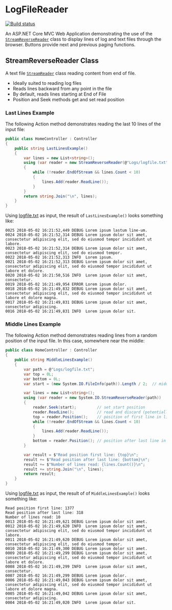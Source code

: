 # LogFileReader
[![Build status](https://ci.appveyor.com/api/projects/status/8rkfcmx5txm86ygx?svg=true)](https://ci.appveyor.com/project/peterschlosser/castle-pagereader)

An ASP.NET Core MVC Web Application demonstrating the use of the [`StreamReverseReader`](/peterschlosser/Castle.PageReader/src/Castle.PageReader/Data/StreamReverseReader.cs) class to display lines of log and text files through the browser.  Buttons provide next and previous paging functions.

## StreamReverseReader Class
  A text file [`StreamReader`](https://docs.microsoft.com/en-us/dotnet/api/system.io.streamreader?view=netcore-2.1) class reading content from end of file.
  
  * Ideally suited to reading log files
  * Reads lines backward from any point in the file
  * By default, reads lines starting at End of File
  * Position and Seek methods get and set read position

### Last Lines Example
The following Action method demonstrates reading the last 10 lines of the input file:
```cs
public class HomeController : Controller
{
    public string LastLinesExample()
    {
        var lines = new List<string>();
        using (var reader = new StreamReverseReader(@"Logs/logfile.txt"))
        {
            while (!reader.EndOfStream && lines.Count < 10)
            {
                lines.Add(reader.ReadLine());
            }
        }
        return string.Join("\n", lines);
    }
}
```
Using [logfile.txt](/peterschlosser/Castle.PageReader/blob/master/sample/LogFileReader/Logs/logfile.txt) as input, the result of `LastLinesExample()` looks something like:
```
0025 2018-05-02 16:21:52,449 DEBUG Lorem ipsum lastum line-um.
0024 2018-05-02 16:21:52,314 DEBUG Lorem ipsum dolor sit amet, consectetur adipiscing elit, sed do eiusmod tempor incididunt ut labore.
0023 2018-05-02 16:21:52,314 DEBUG Lorem ipsum dolor sit amet, consectetur adipiscing elit, sed do eiusmod tempor.
0022 2018-05-02 16:21:52,313 INFO  Lorem ipsum.
0021 2018-05-02 16:21:52,313 DEBUG Lorem ipsum dolor sit amet, consectetur adipiscing elit, sed do eiusmod tempor incididunt ut labore et dolore.
0020 2018-05-02 16:21:50,516 INFO  Lorem ipsum dolor sit amet, consectetur.
0019 2018-05-02 16:21:49,954 ERROR Lorem ipsum dolor.
0018 2018-05-02 16:21:49,832 DEBUG Lorem ipsum dolor sit amet, consectetur adipiscing elit, sed do eiusmod tempor incididunt ut labore et dolore magna.
0017 2018-05-02 16:21:49,831 DEBUG Lorem ipsum dolor sit amet, consectetur adipiscing.
0016 2018-05-02 16:21:49,831 INFO  Lorem ipsum dolor sit.
```

### Middle Lines Example
The following Action method demonstrates reading lines from a random position of the input file.  In this case, somewhere near the middle:
```cs
public class HomeController : Controller
{
    public string MiddleLinesExample()
    {
        var path = @"Logs/logfile.txt";
        var top = 0L;
        var bottom = 0L;
        var start = (new System.IO.FileInfo(path)).Length / 2;  // middle of file

        var lines = new List<string>();
        using (var reader = new System.IO.StreamReverseReader(path))
        {
            reader.Seek(start);         // set start position
            reader.ReadLine();          // read and discard (potentially) partial line
            top = reader.Position();    // position of first line in list
            while (!reader.EndOfStream && lines.Count < 10)
            {
                lines.Add(reader.ReadLine());
            }
            bottom = reader.Position(); // position after last line in last
        }

        var result = $"Read position first line: {top}\n";
        result += $"Read position after last line: {bottom}\n";
        result += $"Number of lines read: {lines.Count()}\n";
        result += string.Join("\n", lines);
        return result;
    }
}
```

Using [logfile.txt](/peterschlosser/Castle.PageReader/blob/master/sample/LogFileReader/Logs/logfile.txt) as input, the result of of `MiddleLinesExample()` looks something like:
```
Read position first line: 1377
Read position after last line: 318
Number of lines read: 10
0013 2018-05-02 16:21:49,621 DEBUG Lorem ipsum dolor sit amet.
0012 2018-05-02 16:21:49,620 INFO  Lorem ipsum dolor sit amet, consectetur adipiscing elit, sed do eiusmod tempor incididunt ut labore.
0011 2018-05-02 16:21:49,620 DEBUG Lorem ipsum dolor sit amet, consectetur adipiscing elit, sed do eiusmod tempor.
0010 2018-05-02 16:21:49,300 DEBUG Lorem ipsum dolor sit amet.
0009 2018-05-02 16:21:49,299 DEBUG Lorem ipsum dolor sit amet, consectetur adipiscing elit, sed do eiusmod tempor incididunt ut labore et dolore.
0008 2018-05-02 16:21:49,299 INFO  Lorem ipsum dolor sit amet, consectetur.
0007 2018-05-02 16:21:49,299 DEBUG Lorem ipsum dolor.
0006 2018-05-02 16:21:49,043 DEBUG Lorem ipsum dolor sit amet, consectetur adipiscing elit, sed do eiusmod tempor incididunt ut labore et dolore magna.
0005 2018-05-02 16:21:49,042 DEBUG Lorem ipsum dolor sit amet, consectetur adipiscing.
0004 2018-05-02 16:21:49,020 INFO  Lorem ipsum dolor sit.
```

